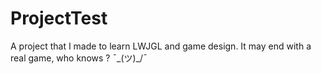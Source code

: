 # ProjectTest
A project that I made to learn LWJGL and game design. It may end with a real game, who knows ? ¯\_(ツ)_/¯
